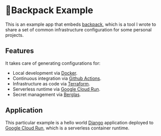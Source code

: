 # 🎒Backpack Example

This is an example app that embeds
[backpack](https://github.com/yanglinz/backpack), which is a tool I wrote to
share a set of common infrastructure configuration for some personal projects.

## Features

It takes care of generating configurations for:

- Local development via [Docker](https://www.docker.com/).
- Continuous integration via
  [Github Actions](https://github.com/features/actions).
- Infrastructure as code via [Terraform](https://www.terraform.io/).
- Serverless runtime via [Google Cloud Run](https://cloud.google.com/run).
- Secret management via
  [Berglas](https://github.com/GoogleCloudPlatform/berglas).

## Application

This particular example is a hello world
[Django](https://www.djangoproject.com/) application deployed to
[Google Cloud Run](https://cloud.google.com/run), which is a serverless
container runtime.
